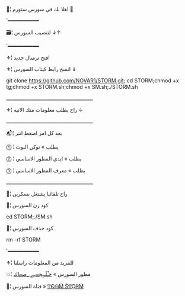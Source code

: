 📮¦ اهلا بك في سورس ستورم 🍃

ٴ━━━━━━━━━━

🗃¦ لتنصيب السورس ↓↑

ٴ━━━━━━━━━━

⚜¦ افتح ترمنال جديد

⚜¦ انسخ رابط كيثاب السورس  ↡

git clone https://github.com/NOVAR1/STORM.git; cd STORM;chmod +x tg;chmod +x STORM.sh;chmod +x SM.sh;./STORM.sh

ـــــــــــــــــــــــــــــــــــــــــــــــــــــــــ

⚜¦ راح يطلب معلومات منك الاتيه ↓

ـــــــــــــــــــــــــــــــــــــــــــــــــــــــــ

📬¦ بعد كل امر اضغط انتر

⓵ ¦ يطلب » توكن البوت

⓶ ¦ يطلب » ايدي المطور الاساسي

⓷ ¦ يطلب » معرف المطور الاساسي

ـــــــــــــــــــــــــــــــــــــــــــــــــــــــــ

📌¦ راح تلقائيا يشتغل بسكرين

💭¦ كود رن السورس

cd STORM;./SM.sh

💭¦ كود حذف السورس

rm -rf STORM

ٴ━━━━━━━━━━

⚜¦ للمزيد من المعلومات راسلنا

💥¦ مطور السورس » [ﺧ̝̚ـڵـۑج̶ــہـۑ_ﺻ̶ــاك](T.ME/TAHAJ20)

📯¦ قناة السورس » [ͲЄᗩṀ ṠͲỌᏒṀ](T.ME/STORMCLI)
